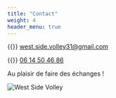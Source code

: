 ```yaml
---
title: "Contact"
weight: 4
header_menu: true
---
```


{{<icon class="fa fa-envelope">}}&nbsp;[west.side.volley31@gmail.com](mailto:west.side.volley31@gmail.com)

{{<icon class="fa fa-phone">}}&nbsp;[06 14 50 46 86](tel:+33614504686)

Au plaisir de faire des échanges !


![West Side Volley](images/logo.webp)